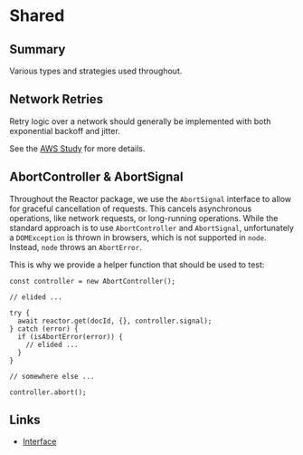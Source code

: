 # Shared

## Summary

Various types and strategies used throughout.

## Network Retries

Retry logic over a network should generally be implemented with both exponential backoff and jitter.

See the [AWS Study](https://aws.amazon.com/blogs/architecture/exponential-backoff-and-jitter/) for more details.

## AbortController & AbortSignal

Throughout the Reactor package, we use the `AbortSignal` interface to allow for graceful cancellation of requests. This cancels asynchronous operations, like network requests, or long-running operations. While the standard approach is to use `AbortController` and `AbortSignal`, unfortunately a `DOMException` is thrown in browsers, which is not supported in `node`. Instead, `node` throws an `AbortError`.

This is why we provide a helper function that should be used to test:

```tsx
const controller = new AbortController();

// elided ...

try {
  await reactor.get(docId, {}, controller.signal);
} catch (error) {
  if (isAbortError(error)) {
    // elided ...
  }
}

// somewhere else ...

controller.abort();
```

## Links

- [Interface](interface.md)
